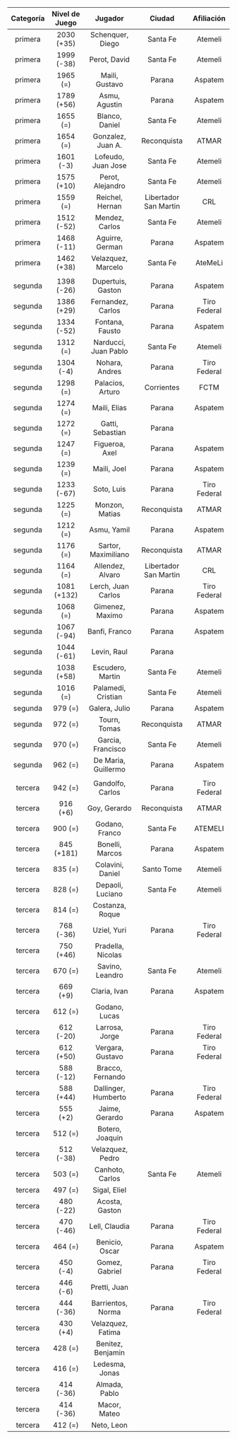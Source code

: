 |  Categoría  |  Nivel de Juego  |       Jugador        |        Ciudad         |  Afiliación  |
|:-----------:|:----------------:|:--------------------:|:---------------------:|:------------:|
|   primera   |    2030 (+35)    |   Schenquer, Diego   |       Santa Fe        |   Atemeli    |
|   primera   |    1999 (-38)    |     Perot, David     |       Santa Fe        |   Atemeli    |
|   primera   |     1965 (=)     |    Maili, Gustavo    |        Parana         |   Aspatem    |
|   primera   |    1789 (+56)    |    Asmu, Agustin     |        Parana         |   Aspatem    |
|   primera   |     1655 (=)     |    Blanco, Daniel    |       Santa Fe        |   Atemeli    |
|   primera   |     1654 (=)     |  Gonzalez, Juan A.   |      Reconquista      |    ATMAR     |
|   primera   |    1601 (-3)     |  Lofeudo, Juan Jose  |       Santa Fe        |   Atemeli    |
|   primera   |    1575 (+10)    |   Perot, Alejandro   |       Santa Fe        |   Atemeli    |
|   primera   |     1559 (=)     |   Reichel, Hernan    | Libertador San Martin |     CRL      |
|   primera   |    1512 (-52)    |    Mendez, Carlos    |       Santa Fe        |   Atemeli    |
|   primera   |    1468 (-11)    |   Aguirre, German    |        Parana         |   Aspatem    |
|   primera   |    1462 (+38)    |  Velazquez, Marcelo  |       Santa Fe        |   AteMeLi    |
|             |                  |                      |                       |              |
|   segunda   |    1398 (-26)    |  Dupertuis, Gaston   |        Parana         |   Aspatem    |
|   segunda   |    1386 (+29)    |  Fernandez, Carlos   |        Parana         | Tiro Federal |
|   segunda   |    1334 (-52)    |   Fontana, Fausto    |        Parana         |   Aspatem    |
|   segunda   |     1312 (=)     | Narducci, Juan Pablo |       Santa Fe        |   Atemeli    |
|   segunda   |    1304 (-4)     |    Nohara, Andres    |        Parana         | Tiro Federal |
|   segunda   |     1298 (=)     |   Palacios, Arturo   |      Corrientes       |     FCTM     |
|   segunda   |     1274 (=)     |     Maili, Elias     |        Parana         |   Aspatem    |
|   segunda   |     1272 (=)     |   Gatti, Sebastian   |        Parana         |              |
|   segunda   |     1247 (=)     |    Figueroa, Axel    |        Parana         |   Aspatem    |
|   segunda   |     1239 (=)     |     Maili, Joel      |        Parana         |   Aspatem    |
|   segunda   |    1233 (-67)    |      Soto, Luis      |        Parana         | Tiro Federal |
|   segunda   |     1225 (=)     |    Monzon, Matias    |      Reconquista      |    ATMAR     |
|   segunda   |     1212 (=)     |     Asmu, Yamil      |        Parana         |   Aspatem    |
|   segunda   |     1176 (=)     | Sartor, Maximiliano  |      Reconquista      |    ATMAR     |
|   segunda   |     1164 (=)     |   Allendez, Alvaro   | Libertador San Martin |     CRL      |
|   segunda   |   1081 (+132)    |  Lerch, Juan Carlos  |        Parana         | Tiro Federal |
|   segunda   |     1068 (=)     |   Gimenez, Maximo    |        Parana         |   Aspatem    |
|   segunda   |    1067 (-94)    |    Banfi, Franco     |        Parana         |   Aspatem    |
|   segunda   |    1044 (-61)    |     Levin, Raul      |        Parana         |              |
|   segunda   |    1038 (+58)    |   Escudero, Martin   |       Santa Fe        |   Atemeli    |
|   segunda   |     1016 (=)     |  Palamedi, Cristian  |       Santa Fe        |   Atemeli    |
|   segunda   |     979 (=)      |    Galera, Julio     |        Parana         |   Aspatem    |
|   segunda   |     972 (=)      |     Tourn, Tomas     |      Reconquista      |    ATMAR     |
|   segunda   |     970 (=)      |  Garcia, Francisco   |       Santa Fe        |   Atemeli    |
|   segunda   |     962 (=)      | De Maria, Guillermo  |        Parana         |   Aspatem    |
|             |                  |                      |                       |              |
|   tercera   |     942 (=)      |   Gandolfo, Carlos   |        Parana         | Tiro Federal |
|   tercera   |     916 (+6)     |     Goy, Gerardo     |      Reconquista      |    ATMAR     |
|   tercera   |     900 (=)      |    Godano, Franco    |       Santa Fe        |   ATEMELI    |
|   tercera   |    845 (+181)    |   Bonelli, Marcos    |        Parana         |   Aspatem    |
|   tercera   |     835 (=)      |   Colavini, Daniel   |      Santo Tome       |   Atemeli    |
|   tercera   |     828 (=)      |   Depaoli, Luciano   |       Santa Fe        |   Atemeli    |
|   tercera   |     814 (=)      |   Costanza, Roque    |                       |              |
|   tercera   |    768 (-36)     |     Uziel, Yuri      |        Parana         | Tiro Federal |
|   tercera   |    750 (+46)     |  Pradella, Nicolas   |                       |              |
|   tercera   |     670 (=)      |   Savino, Leandro    |       Santa Fe        |   Atemeli    |
|   tercera   |     669 (+9)     |     Claria, Ivan     |        Parana         |   Aspatem    |
|   tercera   |     612 (=)      |    Godano, Lucas     |                       |              |
|   tercera   |    612 (-20)     |    Larrosa, Jorge    |        Parana         | Tiro Federal |
|   tercera   |    612 (+50)     |   Vergara, Gustavo   |        Parana         | Tiro Federal |
|   tercera   |    588 (-12)     |   Bracco, Fernando   |                       |              |
|   tercera   |    588 (+44)     | Dallinger, Humberto  |        Parana         | Tiro Federal |
|   tercera   |     555 (+2)     |    Jaime, Gerardo    |        Parana         |   Aspatem    |
|   tercera   |     512 (=)      |   Botero, Joaquin    |                       |              |
|   tercera   |    512 (-38)     |   Velazquez, Pedro   |                       |              |
|   tercera   |     503 (=)      |   Canhoto, Carlos    |       Santa Fe        |   Atemeli    |
|   tercera   |     497 (=)      |     Sigal, Eliel     |                       |              |
|   tercera   |    480 (-22)     |    Acosta, Gaston    |                       |              |
|   tercera   |    470 (-46)     |    Lell, Claudia     |        Parana         | Tiro Federal |
|   tercera   |     464 (=)      |    Benicio, Oscar    |        Parana         |   Aspatem    |
|   tercera   |     450 (-4)     |    Gomez, Gabriel    |        Parana         | Tiro Federal |
|   tercera   |     446 (-6)     |     Pretti, Juan     |                       |              |
|   tercera   |    444 (-36)     |  Barrientos, Norma   |        Parana         | Tiro Federal |
|   tercera   |     430 (+4)     |  Velazquez, Fatima   |                       |              |
|   tercera   |     428 (=)      |  Benitez, Benjamin   |                       |              |
|   tercera   |     416 (=)      |    Ledesma, Jonas    |                       |              |
|   tercera   |    414 (-36)     |    Almada, Pablo     |                       |              |
|   tercera   |    414 (-36)     |     Macor, Mateo     |                       |              |
|   tercera   |     412 (=)      |      Neto, Leon      |                       |              |